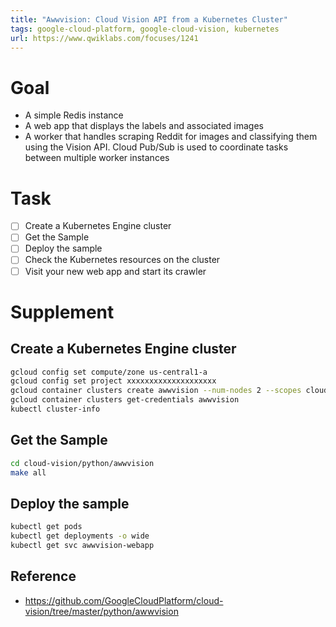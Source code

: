 ```yaml
---
title: "Awwvision: Cloud Vision API from a Kubernetes Cluster"
tags: google-cloud-platform, google-cloud-vision, kubernetes
url: https://www.qwiklabs.com/focuses/1241
---
```


# Goal
- A simple Redis instance
- A web app that displays the labels and associated images
- A worker that handles scraping Reddit for images and classifying them using the Vision API. Cloud Pub/Sub is used to coordinate tasks between multiple worker instances

# Task
- [ ] Create a Kubernetes Engine cluster
- [ ] Get the Sample
- [ ] Deploy the sample
- [ ] Check the Kubernetes resources on the cluster
- [ ] Visit your new web app and start its crawler

# Supplement
## Create a Kubernetes Engine cluster
```sh
gcloud config set compute/zone us-central1-a
gcloud config set project xxxxxxxxxxxxxxxxxxxx
gcloud container clusters create awwvision --num-nodes 2 --scopes cloud-platform
gcloud container clusters get-credentials awwvision
kubectl cluster-info
```

## Get the Sample
```sh
cd cloud-vision/python/awwvision
make all
```

## Deploy the sample
```sh
kubectl get pods
kubectl get deployments -o wide
kubectl get svc awwvision-webapp
```

## Reference
- https://github.com/GoogleCloudPlatform/cloud-vision/tree/master/python/awwvision
